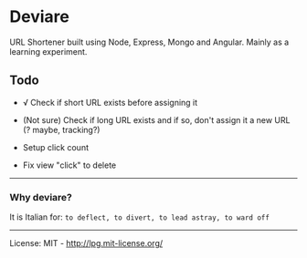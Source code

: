 # Deviare 

URL Shortener built using Node, Express, Mongo and Angular. Mainly as a learning experiment.

## Todo

* √ Check if short URL exists before assigning it

* (Not sure) Check if long URL exists and if so, don't assign it a new URL (? maybe, tracking?)

* Setup click count

* Fix view "click" to delete

-----

### Why deviare? 

It is Italian for: ```to deflect, to divert, to lead astray, to ward off```

-----

License:
MIT - http://lpg.mit-license.org/
